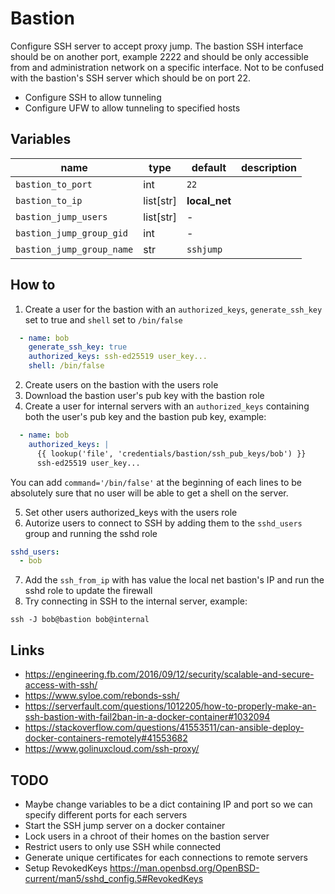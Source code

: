 # Bastion

Configure SSH server to accept proxy jump. The bastion SSH interface should be on another port, example 2222 and should be only accessible from and administration network on a specific interface. Not to be confused with the bastion's SSH server which should be on port 22.

- Configure SSH to allow tunneling
- Configure UFW to allow tunneling to specified hosts

## Variables

| name                      | type      | default       | description |
| ---                       | ---       | ---           | ---         |
| `bastion_to_port`         | int       | `22`          |             |
| `bastion_to_ip`           | list[str] | **local_net** |             |
| `bastion_jump_users`      | list[str] | -             |             |
| `bastion_jump_group_gid`  | int       | -             |             |
| `bastion_jump_group_name` | str       | `sshjump`     |             |

## How to

1. Create a user for the bastion with an `authorized_keys`, `generate_ssh_key` set to true and `shell` set to `/bin/false`

```yaml
  - name: bob
    generate_ssh_key: true
    authorized_keys: ssh-ed25519 user_key...
    shell: /bin/false
```

2. Create users on the bastion with the users role
3. Download the bastion user's pub key with the bastion role
4. Create a user for internal servers with an `authorized_keys` containing both the user's pub key and the bastion pub key, example:

```yaml
  - name: bob
    authorized_keys: |
      {{ lookup('file', 'credentials/bastion/ssh_pub_keys/bob') }}
      ssh-ed25519 user_key...
```

You can add `command='/bin/false'` at the beginning of each lines to be
absolutely sure that no user will be able to get a shell on the server.

5. Set other users authorized_keys with the users role
6. Autorize users to connect to SSH by adding them to the `sshd_users` group and running the sshd role

```yaml
sshd_users:
  - bob
```

7. Add the `ssh_from_ip` with has value the local net bastion's IP and run the sshd role to update the firewall
8. Try connecting in SSH to the internal server, example:

```
ssh -J bob@bastion bob@internal
```

## Links

- https://engineering.fb.com/2016/09/12/security/scalable-and-secure-access-with-ssh/
- https://www.syloe.com/rebonds-ssh/
- https://serverfault.com/questions/1012205/how-to-properly-make-an-ssh-bastion-with-fail2ban-in-a-docker-container#1032094
- https://stackoverflow.com/questions/41553511/can-ansible-deploy-docker-containers-remotely#41553682
- https://www.golinuxcloud.com/ssh-proxy/

## TODO

- Maybe change variables to be a dict containing IP and port so we can specify different ports for each servers
- Start the SSH jump server on a docker container
- Lock users in a chroot of their homes on the bastion server
- Restrict users to only use SSH while connected
- Generate unique certificates for each connections to remote servers
- Setup RevokedKeys https://man.openbsd.org/OpenBSD-current/man5/sshd_config.5#RevokedKeys
